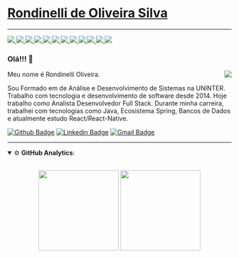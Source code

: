 # [Rondinelli de Oliveira Silva](https://www.linkedin.com/in/rondinelli-oliveira-3937ab93/)

--- 

<a href="https://github.com/rondinelli-oliveira">
  <img src="https://img.shields.io/badge/MySQL-00000F?style=for-the-badge&logo=mysql&logoColor=white">
</a>
<a href="https://github.com/rondinelli-oliveira">
  <img src="https://img.shields.io/badge/PostgreSQL-316192?style=for-the-badge&logo=postgresql&logoColor=white">
</a>
<a href="https://github.com/rondinelli-oliveira">
  <img src="https://img.shields.io/badge/Java-ED8B00?style=for-the-badge&logo=java&logoColor=white">
</a>
<a href="https://github.com/rondinelli-oliveira">
  <img src="https://img.shields.io/badge/Spring-6DB33F?style=for-the-badge&logo=spring&logoColor=white">
</a>
<a href="https://github.com/rondinelli-oliveira">
  <img src="https://img.shields.io/badge/JavaScript-F7DF1E?style=for-the-badge&logo=javascript&logoColor=black">
</a>
<a href="https://github.com/rondinelli-oliveira">
  <img src="https://img.shields.io/badge/TypeScript-007ACC?style=for-the-badge&logo=typescript&logoColor=white">
</a>
<a href="https://github.com/rondinelli-oliveira">
  <img src="https://img.shields.io/badge/CSS3-1572B6?style=for-the-badge&logo=css3&logoColor=white">
</a>
<a href="https://github.com/rondinelli-oliveira">
  <img src="https://img.shields.io/badge/HTML5-E34F26?style=for-the-badge&logo=html5&logoColor=white">
</a>
<a href="https://github.com/rondinelli-oliveira">
  <img src="https://img.shields.io/badge/Node.js-43853D?style=for-the-badge&logo=node-dot-js&logoColor=white">
</a>
<a href="https://github.com/rondinelli-oliveira">
  <img src="https://img.shields.io/badge/Yarn-2C8EBB?style=for-the-badge&logo=yarn&logoColor=white">
</a>
<a href="https://github.com/rondinelli-oliveira">
  <img src="https://img.shields.io/badge/React-20232A?style=for-the-badge&logo=react&logoColor=61DAFB">
</a>
<a href="https://github.com/rondinelli-oliveira">
  <img src="https://img.shields.io/badge/React_Native-20232A?style=for-the-badge&logo=react&logoColor=61DAFB">
</a>





### Olá!!! 👋

<div>  
  <img align="right" src="https://gfycat.com/fr/realisticinsistentgoldfish"/>
  
  <p>Meu nome é Rondinelli Oliveira.</p>

  <p>
    Sou Formado em de Análise e Desenvolvimento de Sistemas na UNINTER. 
    Trabalho com tecnologia e desenvolvimento de software desde 2014. 
    Hoje trabalho como Analista Desenvolvedor Full Stack. 
    Durante minha carreira, trabalhei com tecnologias como Java, Ecosistema Spring, Bancos de Dados e atualmente estudo React/React-Native.
  </p>
</div>

[![Github Badge](https://img.shields.io/badge/GitHub-100000?style=for-the-badge&logo=github&logoColor=white&link=https://github.com/rondinelli-oliveira)](https://github.com/rondinelli-oliveira)
[![Linkedin Badge](https://img.shields.io/badge/LinkedIn-0077B5?style=for-the-badge&logo=linkedin&logoColor=white&link=https://www.linkedin.com/in/rondinelli-oliveira-3937ab93/)](https://www.linkedin.com/in/rondinelli-oliveira-3937ab93/)
[![Gmail Badge](https://img.shields.io/badge/Gmail-D14836?style=for-the-badge&logo=gmail&logoColor=whitelink=mailto:rondinelliads@gmail.com)](mailto:rondinelliads@gmail.com/)

--- 

<details open>
    <summary>⚙ <b>GitHub Analytics</b>: </summary>
    <br>
    <p align="center">
        <img height="180em" src="https://github-readme-stats-eight-theta.vercel.app/api?username=rondinelli-oliveira&show_icons=true&theme=tokyonight&include_all_commits=true&count_private=true"/>
        <img height="180em" src="https://github-readme-stats-eight-theta.vercel.app/api/top-langs/?username=rondinelli-oliveira&layout=compact&langs_count=8&theme=tokyonight&include_all_commits=true&count_private=true"/>
    </p>
</details>

<br>



<!--
**rondinelli-oliveira/rondinelli-oliveira** is a ✨ _special_ ✨ repository because its `README.md` (this file) appears on your GitHub profile.

Here are some ideas to get you started:

- 🔭 I’m currently working on ...
- 🌱 I’m currently learning ...
- 👯 I’m looking to collaborate on ...
- 🤔 I’m looking for help with ...
- 💬 Ask me about ...
- 📫 How to reach me: ...
- 😄 Pronouns: ...
- ⚡ Fun fact: ...
-->
